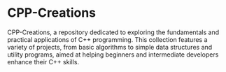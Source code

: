 # CPP-Creations
CPP-Creations, a repository dedicated to exploring the fundamentals and practical applications of C++ programming. This collection features a variety of projects, from basic algorithms to simple data structures and utility programs, aimed at helping beginners and intermediate developers enhance their C++ skills.

